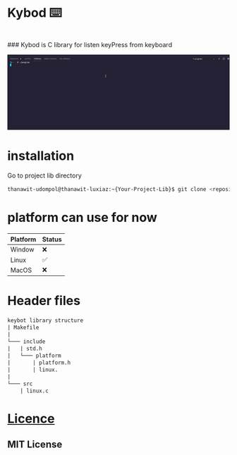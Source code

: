 # Kybod :keyboard:

<br>
### Kybod is C library for listen keyPress from keyboard

![GIF](docs/GIF/overview.gif)
# installation

Go to project lib directory
```bash
thanawit-udompol@thanawit-luxiaz:~{Your-Project-Lib}$ git clone <repository>
```
# platform can use for now

| Platform | Status |
|----------|--------|
| Window   |   ❌   | 
| Linux    |  :white_check_mark: |
| MacOS    |  ❌ |

# Header files 

```
keybot library structure
| Makefile
|
└─── include
|   | std.h
|   └─── platform
|       | platform.h 
|       | linux.
|
└─── src
    | linux.c
```

# [Licence](LICENSE)
## MIT License
